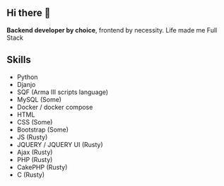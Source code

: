## Hi there 👋
**Backend developer by choice**, frontend by necessity. Life made me Full Stack

## Skills
* Python
* Djanjo
* SQF (Arma III scripts language)
* MySQL (Some)
* Docker / docker compose
* HTML
* CSS (Some)
* Bootstrap (Some)
* JS (Rusty)
* JQUERY / JQUERY UI (Rusty)
* Ajax (Rusty)
* PHP (Rusty)
* CakePHP (Rusty)
* C (Rusty)




<!--
**VulturARG/VulturARG** is a ✨ _special_ ✨ repository because its `README.md` (this file) appears on your GitHub profile.

Here are some ideas to get you started:

- 🔭 I’m currently working on ...
- 🌱 I’m currently learning ...
- 👯 I’m looking to collaborate on ...
- 🤔 I’m looking for help with ...
- 💬 Ask me about ...
- 📫 How to reach me: ...
- 😄 Pronouns: ...
- ⚡ Fun fact: ...
-->
